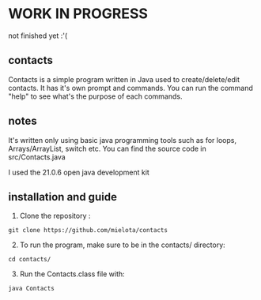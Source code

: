 # WORK IN PROGRESS 
not finished yet :'(

## contacts
Contacts is a simple program written in Java used to create/delete/edit contacts.
It has it's own prompt and commands. 
You can run the command "help" to see what's the purpose of each commands.

## notes
It's written only using basic java programming tools such as for loops, Arrays/ArrayList, switch etc.
You can find the source code in src/Contacts.java

I used the 21.0.6 open java development kit

## installation and guide

1. Clone the repository : 
```
git clone https://github.com/mielota/contacts
```

2. To run the program, make sure to be in the contacts/ directory:
```
cd contacts/
```

3. Run the Contacts.class file with:
```
java Contacts
```
